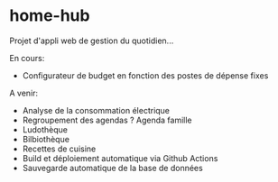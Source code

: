 # home-hub
Projet d'appli web de gestion du quotidien...

En cours:
* Configurateur de budget en fonction des postes de dépense fixes

A venir: 
* Analyse de la consommation électrique
* Regroupement des agendas ? Agenda famille
* Ludothèque
* Bilbiothèque
* Recettes de cuisine
* Build et déploiement automatique via Github Actions
* Sauvegarde automatique de la base de données